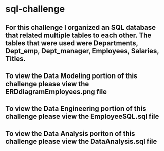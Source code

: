 # sql-challenge

For this challenge I organized an SQL database that related multiple tables to each other. The tables that were used were Departments, Dept_emp, Dept_manager, Employees, Salaries, Titles. 
------------------------------------------------------------------------------------------------------------------------------------------------------------------------------------------------------------------------------------------------------------
To view the Data Modeling portion of this challenge please view the ERDdiagramEmployees.png file
------------------------------------------------------------------------------------------------------------------------------------------------------------------------------------------------------------------------------------------------------------
To view the Data Engineering portion of this challenge please view the EmployeeSQL.sql file
------------------------------------------------------------------------------------------------------------------------------------------------------------------------------------------------------------------------------------------------------------
To view the Data Analysis poriton of this challenge please view the DataAnalysis.sql file
------------------------------------------------------------------------------------------------------------------------------------------------------------------------------------------------------------------------------------------------------------
